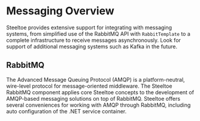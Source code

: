 # Messaging Overview

Steeltoe provides extensive support for integrating with messaging systems, from simplified use of the RabbitMQ API with `RabbitTemplate` to a complete infrastructure to receive messages asynchronously.
Look for support of additional messaging systems such as Kafka in the future.

## RabbitMQ

The Advanced Message Queuing Protocol (AMQP) is a platform-neutral, wire-level protocol for message-oriented middleware.
The Steeltoe RabbitMQ component applies core Steeltoe concepts to the development of AMQP-based messaging solutions on top of RabbitMQ.
Steeltoe offers several conveniences for working with AMQP through RabbitMQ, including auto configuration of the .NET service container.
